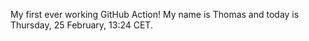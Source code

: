 My first ever working GitHub Action!
My name is Thomas and today is Thursday, 25 February, 13:24 CET. 
